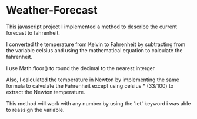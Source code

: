# Weather-Forecast

This javascript project I implemented a method to describe the current forecast to fahrenheit. 

I converted the temperature from Kelvin to Fahrenheit by subtracting from the variable celsius and using the mathematical equation to calculate the fahrenheit.

I use Math.floor() to round the decimal to the nearest interger

Also, I calculated the temperature in Newton by implementing the same formula to calvulate the Fahrenheit except using celsius * (33/100) to extract the Newton temperature. 

This method will work with any number by using the 'let' keyword i was able to reassign the variable.

